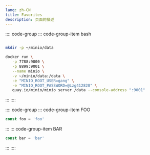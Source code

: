 ```yaml
---
lang: zh-CN
title: Favorites
description: 页面的描述
---
```


:::: code-group
::: code-group-item bash
```bash

mkdir -p ~/minio/data

docker run \
   -p 7788:9000 \
   -p 8899:9001 \
   --name minio \
   -v ~/minio/data:/data \
   -e "MINIO_ROOT_USER=gang" \
   -e "MINIO_ROOT_PASSWORD=@Lzg412828" \
   quay.io/minio/minio server /data --console-address ":9001"
```
:::
::::

:::: code-group
::: code-group-item FOO
```js
const foo = 'foo'
```
:::
::: code-group-item BAR
```js
const bar = 'bar'
```
:::
::::





